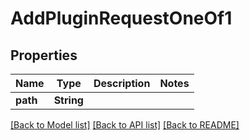 # AddPluginRequestOneOf1

## Properties
Name | Type | Description | Notes
------------ | ------------- | ------------- | -------------
**path** | **String** |  | 

[[Back to Model list]](../README.md#documentation-for-models) [[Back to API list]](../README.md#documentation-for-api-endpoints) [[Back to README]](../README.md)


